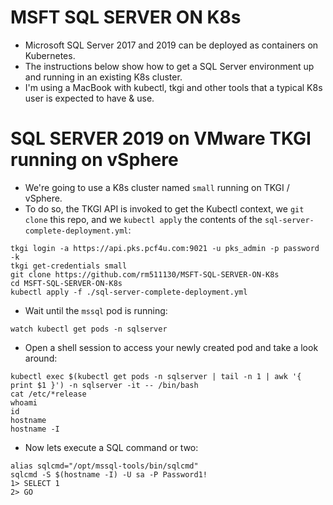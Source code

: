 # MSFT SQL SERVER ON K8s

- Microsoft SQL Server 2017 and 2019 can be deployed as containers on Kubernetes.
- The instructions below show how to get a SQL Server environment up and running in an existing K8s cluster.
- I'm using a MacBook with kubectl, tkgi and other tools that a typical K8s user is expected to have & use.

# SQL SERVER 2019 on VMware TKGI running on vSphere

- We're going to use a K8s cluster named `small` running on TKGI / vSphere. 
- To do so, the TKGI API is invoked to get the Kubectl context, we `git clone` this repo, and we `kubectl apply` the contents of the `sql-server-complete-deployment.yml`:

```
tkgi login -a https://api.pks.pcf4u.com:9021 -u pks_admin -p password -k
tkgi get-credentials small
git clone https://github.com/rm511130/MSFT-SQL-SERVER-ON-K8s
cd MSFT-SQL-SERVER-ON-K8s
kubectl apply -f ./sql-server-complete-deployment.yml
```

- Wait until the `mssql` pod is running:

```
watch kubectl get pods -n sqlserver
```

- Open a shell session to access your newly created pod and take a look around:

```
kubectl exec $(kubectl get pods -n sqlserver | tail -n 1 | awk '{ print $1 }') -n sqlserver -it -- /bin/bash
cat /etc/*release
whoami
id
hostname
hostname -I
```

- Now lets execute a SQL command or two:

```
alias sqlcmd="/opt/mssql-tools/bin/sqlcmd"
sqlcmd -S $(hostname -I) -U sa -P Password1!
1> SELECT 1
2> GO
```





